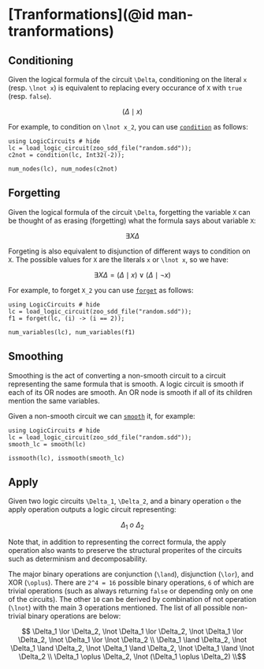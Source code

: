 # [Tranformations](@id man-tranformations)

## Conditioning 

Given the logical formula of the circuit ``\Delta``, conditioning on the literal ``x`` (resp. ``\lnot x``) is equivalent to replacing every occurance of ``X`` with `true` (resp. `false`). 

```math
(\Delta \mid x)
```

For example, to condition on ``\lnot x_2``, you can use [`condition`](@ref) as follows:

```@example condition
using LogicCircuits # hide
lc = load_logic_circuit(zoo_sdd_file("random.sdd"));
c2not = condition(lc, Int32(-2));

num_nodes(lc), num_nodes(c2not)
```

## Forgetting

Given the logical formula of the circuit ``\Delta``, forgetting the variable ``X`` can be thought of as erasing (forgetting) what the formula says about variable ``X``:

```math
\exists X \Delta 
``` 

Forgeting is also equivalent to disjunction of different ways to condition on ``X``. The possible values for ``X`` are the literals ``x`` or ``\lnot x``, so we have:

```math
\exists X \Delta = (\Delta \mid x) \lor (\Delta \mid \lnot x)
```


For example, to forget ``X_2`` you can use [`forget`](@ref) as follows:

```@example forget
using LogicCircuits # hide
lc = load_logic_circuit(zoo_sdd_file("random.sdd"));
f1 = forget(lc, (i) -> (i == 2));

num_variables(lc), num_variables(f1)
```

## Smoothing

Smoothing is the act of converting a non-smooth circuit to a circuit representing the same formula that is smooth. A logic circuit is smooth if each of its OR nodes are smooth. 
An OR node is smooth if all of its children mention the same variables.


Given a non-smooth circuit we can [`smooth`](@ref) it, for example:

```@example smooth2
using LogicCircuits # hide
lc = load_logic_circuit(zoo_sdd_file("random.sdd"));
smooth_lc = smooth(lc)

issmooth(lc), issmooth(smooth_lc)
```

## Apply

Given two logic circuits ``\Delta_1``, ``\Delta_2``, and a binary operation ``o`` the apply operation outputs a logic circuit representing:

```math
    \Delta_1\ o\ \Delta_2
```

Note that, in addition to representing the correct formula, the apply operation also wants to preserve the structural properites of the circuits such as  determinism and decomposability.

The major binary operations are conjunction (``\land``), disjunction (``\lor``), and XOR (``\oplus``). There are `` 2^4 = 16 `` possible binary operations, `` 6 `` of which are trivial operations (such as always returning ``false`` or depending only on one of the circuits). The other ``10`` can be derived by combination of not operation (``\lnot``) with the main 3 operations mentioned. The list of all possible non-trivial binary operations are below:

```math
    \Delta_1 \lor \Delta_2, \lnot \Delta_1 \lor \Delta_2, \lnot \Delta_1 \lor \Delta_2, \lnot \Delta_1 \lor \lnot \Delta_2 \\
    \Delta_1 \land \Delta_2, \lnot \Delta_1 \land \Delta_2, \lnot \Delta_1 \land \Delta_2, \lnot \Delta_1 \land \lnot \Delta_2 \\
    \Delta_1 \oplus \Delta_2, \lnot (\Delta_1 \oplus \Delta_2) \\
```

